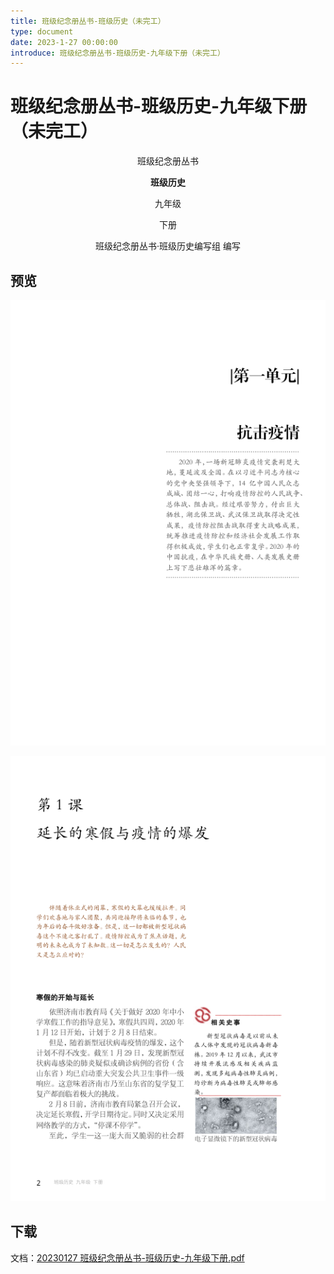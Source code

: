 ```yaml
---
title: 班级纪念册丛书-班级历史（未完工）
type: document
date: 2023-1-27 00:00:00
introduce: 班级纪念册丛书-班级历史-九年级下册（未完工）
---
```


# 班级纪念册丛书-班级历史-九年级下册（未完工）

<p align="center">班级纪念册丛书</p>

<p align="center"><b>班级历史</b></p>

<p align="center">九年级</p>

<p align="center">下册</p>

<p align="center">班级纪念册丛书·班级历史编写组 编写</p>

## 预览

![Page4](./4.png)

![Page5](./5.png)

## 下载

文档：[20230127 班级纪念册丛书-班级历史-九年级下册.pdf](20230127班级纪念册丛书-班级历史-九年级下册.pdf)

